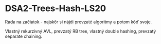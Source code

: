 # DSA2-Trees-Hash-LS20

Rada na začiatok - najskôr si nájdi prevzaté algoritmy a potom kóď svoje.

Vlastný rekurzívný AVL, prevzatý RB tree, vlastný double hashing, prevzatý separate chaining.

